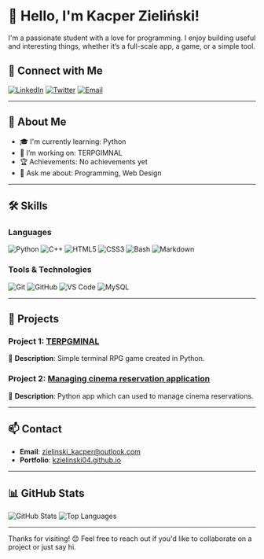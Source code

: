# 👋 Hello, I'm Kacper Zieliński!

I'm a passionate student with a love for programming. I enjoy building useful and interesting things, whether it’s a full-scale app, a game, or a simple tool.

## 🔗 Connect with Me
[![LinkedIn](https://img.shields.io/badge/LinkedIn-0077B5?style=for-the-badge&logo=linkedin&logoColor=white)](https://linkedin.com/in/kacper-zieliński-a954a1339)
[![Twitter](https://img.shields.io/badge/Twitter-1DA1F2?style=for-the-badge&logo=twitter&logoColor=white)](https://twitter.com/xMestfali)
[![Email](https://img.shields.io/badge/Email-D14836?style=for-the-badge&logo=gmail&logoColor=white)](mailto:zielinski_kacper@outlook.com)

---

## 🌟 About Me

- 🎓 I'm currently learning: Python
- 🚀 I’m working on: TERPGIMNAL
- 🏆 Achievements: No achievements yet
- 💬 Ask me about: Programming, Web Design

---

## 🛠 Skills

### Languages

![Python](https://img.shields.io/badge/Python-3776AB?style=for-the-badge&logo=python&logoColor=white)
![C++](https://img.shields.io/badge/C++-00599C?style=for-the-badge&logo=cplusplus&logoColor=white)
![HTML5](https://img.shields.io/badge/HTML5-E34F26?style=for-the-badge&logo=html5&logoColor=white)
![CSS3](https://img.shields.io/badge/CSS3-1572B6?style=for-the-badge&logo=css3&logoColor=white)
![Bash](https://img.shields.io/badge/Bash-4EAA25?style=for-the-badge&logo=gnubash&logoColor=white)
![Markdown](https://img.shields.io/badge/Markdown-000000?style=for-the-badge&logo=markdown&logoColor=white)


### Tools & Technologies

![Git](https://img.shields.io/badge/Git-F05032?style=for-the-badge&logo=git&logoColor=white)
![GitHub](https://img.shields.io/badge/GitHub-181717?style=for-the-badge&logo=github&logoColor=white)
![VS Code](https://img.shields.io/badge/VS%20Code-007ACC?style=for-the-badge&logo=visual-studio-code&logoColor=white)
![MySQL](https://img.shields.io/badge/MySQL-4479A1?style=for-the-badge&logo=mysql&logoColor=white)


---

## 💼 Projects

### Project 1: [TERPGMINAL](https://github.com/kzielinski04/TERPGMINAL)
📝 **Description**: Simple terminal RPG game created in Python.

### Project 2: [Managing cinema reservation application](https://github.com/kzielinski04/kino_rezerwacje)
📝 **Description**: Python app which can used to manage cinema reservations.

---

## 📫 Contact

- **Email**: [zielinski_kacper@outlook.com](mailto:zielinski_kacper@outlook.com)
- **Portfolio**: [kzielinski04.github.io](https://kzielinski04.github.io/github_page/)

---

## 📊 GitHub Stats

![GitHub Stats](https://github-readme-stats.vercel.app/api?username=kzielinski04&show_icons=true&theme=radical)
![Top Languages](https://github-readme-stats.vercel.app/api/top-langs/?username=kzielinski04&layout=compact&theme=radical)

---

Thanks for visiting! 😊 Feel free to reach out if you'd like to collaborate on a project or just say hi.
